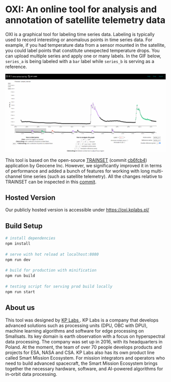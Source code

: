 # OXI: An online tool for analysis and annotation of satellite telemetry data

OXI is a graphical tool for labeling time series data. Labeling is typically used to record interesting or anomalous points in time series data. For example, if you had temperature data from a sensor mounted in the satellite, you could label points that constitute unexpected temperature drops. You can upload multiple series and apply one or many labels. In the GIF below, `series_a` is being labeled with a `bar` label while `series_b` is serving as a reference.

![labeling GIF](./static/files/annotation.gif)

This tool is based on the open-source [TRAINSET](https://github.com/Geocene/trainset) (commit [cb6fcb4](https://github.com/Geocene/trainset/commit/cb6fcb4aab3ead0c34ec650fa0a2af49f50ad256)) application by Geocene Inc. However, we significantly improved it in terms of performance and added a bunch of features for working with long multi-channel time series (such as satellite telemetry). All the changes relative to TRAINSET can be inspected in this [commit](https://github.com/kplabs-pl/OXI/commit/38ecc9490dd2d73930d6de4cbbeb798cfa26a9b9).


## Hosted Version

Our publicly hosted version is accessible under https://oxi.kplabs.pl/

## Build Setup

``` bash
# install dependencies
npm install

# serve with hot reload at localhost:8080
npm run dev

# build for production with minification
npm run build

# testing script for serving prod build locally
npm run start
```

## About us

This tool was designed by [KP Labs ](https://kplabs.space). KP Labs is a company that develops advanced solutions such as processing units (DPU, OBC with DPU), machine learning algorithms and software for edge processing on Smallsats. Its key domain is earth observation with a focus on hyperspectral data processing. The company was set up in 2016, with its headquarters in Poland. At the moment, the team of over 70 people develops products and projects for ESA, NASA and CSA. KP Labs also has its own product line called Smart Mission Ecosystem. For mission integrators and operators who need to build advanced spacecraft, the Smart Mission Ecosystem brings together the necessary hardware, software, and AI-powered algorithms for in-orbit data processing.
